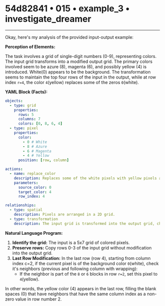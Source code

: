 # 54d82841 • 015 • example_3 • investigate_dreamer

---
Okay, here's my analysis of the provided input-output example:

**Perception of Elements:**

The task involves a grid of single-digit numbers (0-9), representing colors. The input grid transforms into a modified output grid. The primary colors involved seem to be azure (8), magenta (6), and possibly yellow (4) is introduced. White(0) appears to be the background. The transformation seems to maintain the top four rows of the input in the output, while at row index `r=4`, the color `4`(yellow) replaces some of the zeros `0`(white).

**YAML Block (Facts):**



```yaml
objects:
  - type: grid
    properties:
      rows: 5
      columns: 7
      colors: [0, 8, 6, 4]
  - type: pixel
    properties:
      color:
        - 0 # White
        - 8 # Azure
        - 6 # Magenta
        - 4 # Yellow
      position: [row, column]

actions:
  - name: replace_color
    description: Replaces some of the white pixels with yellow pixels at the last row.
    parameters:
      source_color: 0
      target_color: 4
      row_index: 4

relationships:
  - type: spatial
    description: Pixels are arranged in a 2D grid.
  - type: transformation
    description: The input grid is transformed into the output grid, changing a horizontal range of the background color to yellow in the last row.

```



**Natural Language Program:**

1.  **Identify the grid:** The input is a 5x7 grid of colored pixels.
2.  **Preserve rows:** Copy rows 0-3 of the input grid without modification into the output grid.
3. **Last Row Modification:** In the last row (row 4), starting from column index c=2, if the current pixel is of the background color `0`(white), check it's neighbors (previous and following column with wrapping):
    * If the neighbor is part of the `8` or `6` blocks in row `r=2`, set this pixel to `4`(yellow).

In other words, the yellow color (4) appears in the last row, filling the blank spaces (0) that have neighbors that have the same column index as a non-zero value in row number 2.

